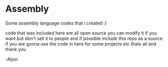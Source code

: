 Assembly
========

Some assembly language codes that i created :)

code that was included here are all open source you can modify it if you want but don't sell it to people
and if possible include this repo as a source if you are gonna use the code in here for some projects etc
thats all and thank you


-Aljon
